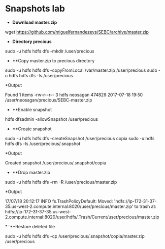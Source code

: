 # Snapshots lab
* **Download master.zip**

wget https://github.com/miguelfernandezeys/SEBC/archive/master.zip

* **Directory precious**

sudo -u hdfs hdfs dfs -mkdir /user/precious

* **Copy master.zip to precious directory

sudo -u hdfs hdfs dfs -copyFromLocal /var/master.zip /user/precious
sudo -u hdfs hdfs dfs -ls /user/precious

*Output 

Found 1 items
-rw-r--r--   3 hdfs neosagan     474826 2017-07-18 19:50 /user/neosagan/precious/SEBC-master.zip

* **Enable snapshot

 hdfs dfsadmin -allowSnapshot /user/precious
 
* **Create snapshot

sudo -u hdfs hdfs dfs -createSnapshot /user/precious copia
sudo -u hdfs hdfs dfs -ls /user/precious/.snapshot

*Output

Created snapshot /user/precious/.snapshot/copia

* **Drop master.zip

sudo -u hdfs hdfs dfs -rm -R /user/precious/master.zip

*Output

17/07/18 20:12:17 INFO fs.TrashPolicyDefault: Moved: 'hdfs://ip-172-31-37-35.us-west-2.compute.internal:8020/user/precious/master.zip' to trash at: hdfs://ip-172-31-37-35.us-west-2.compute.internal:8020/user/hdfs/.Trash/Current/user/precious/master.zip

*¨**Restore deleted file

sudo -u hdfs hdfs dfs -cp /user/precious/.snapshot/copia/master.zip /user/precious


